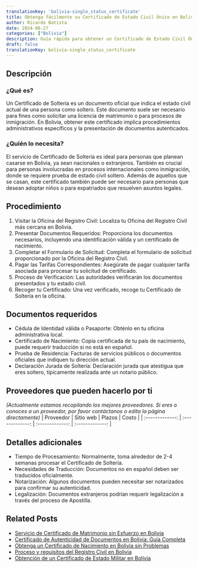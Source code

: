 ```yaml
---
translationKey: 'bolivia-single_status_certificate'
title: Obtenga fácilmente su Certificado de Estado Civil Único en Bolivia
author: Ricardo Batista
date: 2024-06-27
categories: ["Bolivia"]
description: Guía rápida para obtener un Certificado de Estado Civil Único en Bolivia. Complete su solicitud de matrimonio de manera eficiente con estos pasos claros.
draft: false
translationKey: bolivia-single_status_certificate
---
```


## Descripción
### ¿Qué es?
Un Certificado de Soltería es un documento oficial que indica el estado civil actual de una persona como soltero. Este documento suele ser necesario para fines como solicitar una licencia de matrimonio o para procesos de inmigración. En Bolivia, obtener este certificado implica procedimientos administrativos específicos y la presentación de documentos autenticados.

### ¿Quién lo necesita?
El servicio de Certificado de Soltería es ideal para personas que planean casarse en Bolivia, ya sean nacionales o extranjeros. También es crucial para personas involucradas en procesos internacionales como inmigración, donde se requiere prueba de estado civil soltero. Además de aquellos que se casan, este certificado también puede ser necesario para personas que desean adoptar niños o para expatriados que resuelven asuntos legales.

## Procedimiento

1. Visitar la Oficina del Registro Civil: Localiza tu Oficina del Registro Civil más cercana en Bolivia.
2. Presentar Documentos Requeridos: Proporciona los documentos necesarios, incluyendo una identificación válida y un certificado de nacimiento.
3. Completar el Formulario de Solicitud: Completa el formulario de solicitud proporcionado por la Oficina del Registro Civil.
4. Pagar las Tarifas Correspondientes: Asegúrate de pagar cualquier tarifa asociada para procesar tu solicitud de certificado.
5. Proceso de Verificación: Las autoridades verificarán los documentos presentados y tu estado civil.
6. Recoger tu Certificado: Una vez verificado, recoge tu Certificado de Soltería en la oficina.

## Documentos requeridos

- Cédula de Identidad válida o Pasaporte: Obténlo en tu oficina administrativa local.
- Certificado de Nacimiento: Copia certificada de tu país de nacimiento, puede requerir traducción si no está en español.
- Prueba de Residencia: Facturas de servicios públicos o documentos oficiales que indiquen tu dirección actual.
- Declaración Jurada de Soltería: Declaración jurada que atestigua que eres soltero, típicamente realizada ante un notario público.

## Proveedores que pueden hacerlo por ti
_(Actualmente estamos recopilando los mejores proveedores. Si eres o conoces a un proveedor, por favor contáctanos o edita la página directamente)_
| Proveedor       |     Sitio web     |     Plazos    |       Costo      |
| :-------------: | :-------------: |  :-------------: | :-------------: |

## Detalles adicionales

- Tiempo de Procesamiento: Normalmente, toma alrededor de 2-4 semanas procesar el Certificado de Soltería.
- Necesidades de Traducción: Documentos no en español deben ser traducidos oficialmente.
- Notarización: Algunos documentos pueden necesitar ser notarizados para confirmar su autenticidad.
- Legalización: Documentos extranjeros podrían requerir legalización a través del proceso de Apostilla.


## Related Posts

- [Servicio de Certificado de Matrimonio sin Esfuerzo en Bolivia](https://tramitit.com/es/guides/bolivia/certificado_de_matrimonio/)
- [Certificado de Autenticidad de Documentos en Bolivia: Guía Completa](https://tramitit.com/es/guides/bolivia/certificado_de_autenticidad_de_documentos/)
- [Obtenga un Certificado de Nacimiento en Bolivia sin Problemas](https://tramitit.com/es/guides/bolivia/certificado_de_nacimiento/)
- [Proceso y requisitos del Registro Civil en Bolivia](https://tramitit.com/es/guides/bolivia/inscripción_en_el_registro_civil/)
- [Obtención de un Certificado de Estado Militar en Bolivia](https://tramitit.com/es/guides/bolivia/certificado_de_situación_militar/)